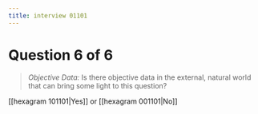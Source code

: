 ```yaml
---
title: interview 01101
---
```

# Question 6 of 6
> *Objective Data:* Is there objective data in the external, natural world that can bring some light to this question?

[[hexagram 101101|Yes]] or [[hexagram 001101|No]] 